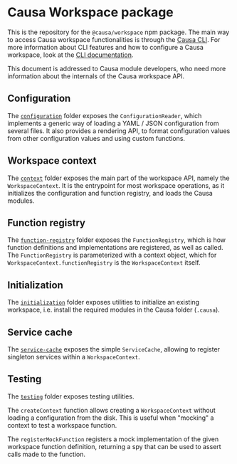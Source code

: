 # Causa Workspace package

This is the repository for the `@causa/workspace` npm package. The main way to access Causa workspace functionalities is through the [Causa CLI](https://github.com/causa-io/cli). For more information about CLI features and how to configure a Causa workspace, look at the [CLI documentation](https://github.com/causa-io/cli#readme).

This document is addressed to Causa module developers, who need more information about the internals of the Causa workspace API.

## Configuration

The [`configuration`](./src/configuration/) folder exposes the `ConfigurationReader`, which implements a generic way of loading a YAML / JSON configuration from several files. It also provides a rendering API, to format configuration values from other configuration values and using custom functions.

## Workspace context

The [`context`](./src/context/) folder exposes the main part of the workspace API, namely the `WorkspaceContext`. It is the entrypoint for most workspace operations, as it initializes the configuration and function registry, and loads the Causa modules.

## Function registry

The [`function-registry`](./src/function-registry/) folder exposes the `FunctionRegistry`, which is how function definitions and implementations are registered, as well as called. The `FunctionRegistry` is parameterized with a context object, which for `WorkspaceContext.functionRegistry` is the `WorkspaceContext` itself.

## Initialization

The [`initialization`](./src/initialization/) folder exposes utilities to initialize an existing workspace, i.e. install the required modules in the Causa folder (`.causa`).

## Service cache

The [`service-cache`](./src/service-cache/) exposes the simple `ServiceCache`, allowing to register singleton services within a `WorkspaceContext`.

## Testing

The [`testing`](./src/testing/) folder exposes testing utilities.

The `createContext` function allows creating a `WorkspaceContext` without loading a configuration from the disk. This is useful when "mocking" a context to test a workspace function.

The `registerMockFunction` registers a mock implementation of the given workspace function definition, returning a spy that can be used to assert calls made to the function.
